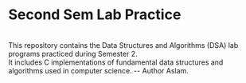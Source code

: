 # Second Sem Lab Practice
<br>
This repository contains the Data Structures and Algorithms (DSA) lab programs practiced during Semester 2. 
<br>
It includes C implementations of fundamental data structures and algorithms used in computer science.
-- Author Aslam.
